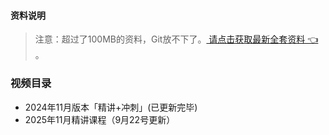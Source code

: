 #### 资料说明
> 注意：超过了100MB的资料，Git放不下了。[ 请点击获取最新全套资料 👈  ](https://91ke.cn/)。 


### 视频目录
 - 2024年11月版本「精讲+冲刺」(已更新完毕)
 - 2025年11月精讲课程（9月22号更新）
